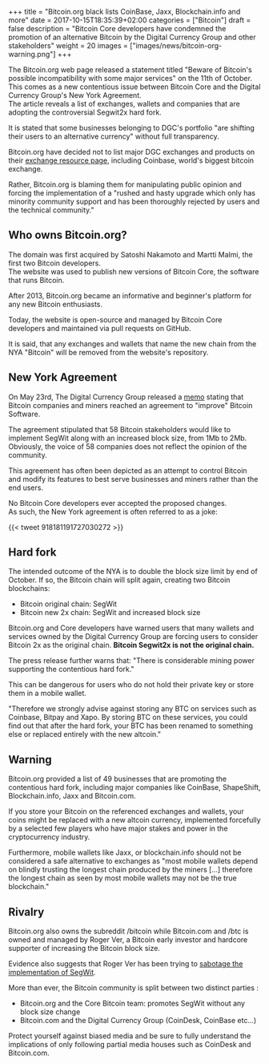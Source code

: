 +++
title = "Bitcoin.org black lists CoinBase, Jaxx, Blockchain.info and more"
date = 2017-10-15T18:35:39+02:00
categories = ["Bitcoin"]
draft = false
description = "Bitcoin Core developers have condemned the promotion of an alternative Bitcoin by the Digital Currency Group and other stakeholders"
weight = 20
images = ["images/news/bitcoin-org-warning.png"]
+++

The Bitcoin.org web page released a statement titled "Beware of Bitcoin's possible incompatibility with some major services" on the 11th of October. 
This comes as a new contentious issue between Bitcoin Core and the Digital Currency Group's New York Agreement.  
The article reveals a list of exchanges, wallets and companies that are adopting the controversial Segwit2x hard fork.

It is stated that some businesses belonging to DGC's portfolio "are shifting their users to an alternative currency" without full transparency.

Bitcoin.org have decided not to list major DGC exchanges and products on their [exchange resource page](https://bitcoin.org/en/exchanges), including Coinbase, world's biggest bitcoin exchange. 

Rather, Bitcoin.org is blaming them for manipulating public opinion and forcing the implementation of a "rushed and hasty upgrade which only has minority community support and has been thoroughly rejected by users and the technical community."

## Who owns Bitcoin.org?

The domain was first acquired by Satoshi Nakamoto and Martti Malmi, the first two Bitcoin developers.  
The website was used to publish new versions of Bitcoin Core, the software that runs Bitcoin. 

After 2013, Bitcoin.org became an informative and beginner's platform for any new Bitcoin enthusiasts.  

Today, the website is open-source and managed by Bitcoin Core developers and maintained via pull requests on GitHub.

It is said, that any exchanges and wallets that name the new chain from the NYA "Bitcoin" will be removed from the website's repository.

## New York Agreement

On May 23rd, The Digital Currency Group released a [memo](https://medium.com/@DCGco/bitcoin-scaling-agreement-at-consensus-2017-133521fe9a77) stating that Bitcoin companies and miners reached an agreement to "improve" Bitcoin Software.

The agreement stipulated that 58 Bitcoin stakeholders would like to implement SegWit along with an increased block size, from 1Mb to 2Mb. Obviously, the voice of 58 companies does not reflect the opinion of the community.

This agreement has often been depicted as an attempt to control Bitcoin and modify its features to best serve businesses and miners rather than the end users. 

No Bitcoin Core developers ever accepted the proposed changes.  
As such, the New York agreement is often referred to as a joke:

{{< tweet 918181191727030272 >}}

## Hard fork

The intended outcome of the NYA is to double the block size limit by end of October. If so, the Bitcoin chain will split again, creating two Bitcoin blockchains:

* Bitcoin original chain: SegWit
* Bitcoin new 2x chain: SegWit and increased block size

Bitcoin.org and Core developers have warned users that many wallets and services owned by the Digital Currency Group are forcing users to consider Bitcoin 2x as the original chain. **Bitcoin Segwit2x is not the original chain.**

The press release further warns that: "There is considerable mining power supporting the contentious hard fork."

This can be dangerous for users who do not hold their private key or store them in a mobile wallet.

"Therefore we strongly advise against storing any BTC on services such as Coinbase, Bitpay and Xapo. By storing BTC on these services, you could find out that after the hard fork, your BTC has been renamed to something else or replaced entirely with the new altcoin."

## Warning

Bitcoin.org provided a list of 49 businesses that are promoting the contentious hard fork, including major companies like CoinBase, ShapeShift, Blockchain.info, Jaxx and Bitcoin.com.

If you store your Bitcoin on the referenced exchanges and wallets, your coins might be replaced with a new altcoin currency, implemented forcefully by a selected few players who have major stakes and power in the cryptocurrency industry.

Furthermore, mobile wallets like Jaxx, or blockchain.info should not be considered a safe alternative to exchanges as "most mobile wallets depend on blindly trusting the longest chain produced by the miners [...] therefore the longest chain as seen by most mobile wallets may not be the true blockchain."

## Rivalry

Bitcoin.org also owns the subreddit /bitcoin while Bitcoin.com and /btc is owned and managed by Roger Ver, a Bitcoin early investor and hardcore supporter of increasing the Bitcoin block size.

Evidence also suggests that Roger Ver has been trying to [sabotage the implementation of SegWit](https://medium.com/@WhalePanda/the-curious-relation-between-bitcoin-com-anti-segwit-propaganda-26c877249976).

More than ever, the Bitcoin community is split between two distinct parties :

* Bitcoin.org and the Core Bitcoin team: promotes SegWit without any block size change
* Bitcoin.com and the Digital Currency Group (CoinDesk, CoinBase etc...)

Protect yourself against biased media and be sure to fully understand the implications of only following partial media houses such as CoinDesk and Bitcoin.com.
